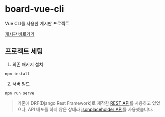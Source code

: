 # board-vue-cli
Vue CLI를 사용한 게시판 프로젝트

[게시판 바로가기](https://jiyaaany.github.io/board-vue)

## 프로젝트 세팅
1. 의존 패키지 설치
```
npm install
```
2. 서버 빌드
```
npm run serve
```

> 기존에 DRF(Django Rest Framework)로 제작한 [REST API](https://github.com/jiyaaany/board-vue-api)를 사용하고 있었으나, API 배포를 하지 않은 상태라 [jsonplaceholder API](https://jsonplaceholder.typicode.com/)를 사용했습니다.
